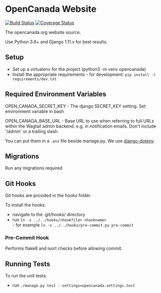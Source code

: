 # OpenCanada Website
[![Build Status](https://www.travis-ci.org/CIGIHub/opencanada.svg?branch=staging)](https://www.travis-ci.org/CIGIHub/opencanada)
[![Coverage Status](https://coveralls.io/repos/github/CIGIHub/opencanada/badge.svg?branch=staging)](https://coveralls.io/github/CIGIHub/opencanada?branch=staging)

The opencanada.org website source.

Use Python 3.6+ and Django 1.11.x for best results.

## Setup
  -  Set up a virtualenv for the project (python3 -m venv opencanada)
  -  Install the appropriate requirements
    -  for development: `pip install -r requirements/dev.txt`

## Required Environment Variables
OPEN_CANADA_SECRET_KEY - The django SECRET_KEY setting.
Set environment variable in bash

OPEN_CANADA_BASE_URL - Base URL to use when referring to full URLs within the
Wagtail admin backend. e.g. in notification emails. Don't include '/admin' or
a trailing slash.

You can put them in a `.env` file beside manage.py. We use
[django-dotenv](https://pypi.python.org/pypi/django-dotenv/1.4.1).

## Migrations
Run any migrations required

## Git Hooks
Git hooks are provided in the hooks folder.

To install the hooks:

  -  navigate to the .git/hooks/ directory
  -  run `ln -s ../../hooks/<hookfile> <hookname>`  
    -  for example `ln -s ../../hooks/pre-commit.py pre-commit`


### Pre-Commit Hook
Performs flake8 and isort checks before allowing commit.

## Running Tests
To run the unit tests:

  -  run `./manage.py test --settings=opencanada.settings.test`
